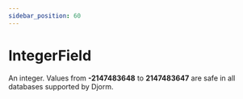 ```yaml
---
sidebar_position: 60
---
```

# IntegerField

An integer. Values from **-2147483648** to **2147483647** are safe in all databases supported by Djorm.
